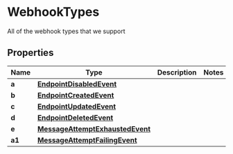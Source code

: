 

# WebhookTypes

All of the webhook types that we support

## Properties

| Name | Type | Description | Notes |
|------------ | ------------- | ------------- | -------------|
|**a** | [**EndpointDisabledEvent**](EndpointDisabledEvent.md) |  |  |
|**b** | [**EndpointCreatedEvent**](EndpointCreatedEvent.md) |  |  |
|**c** | [**EndpointUpdatedEvent**](EndpointUpdatedEvent.md) |  |  |
|**d** | [**EndpointDeletedEvent**](EndpointDeletedEvent.md) |  |  |
|**e** | [**MessageAttemptExhaustedEvent**](MessageAttemptExhaustedEvent.md) |  |  |
|**a1** | [**MessageAttemptFailingEvent**](MessageAttemptFailingEvent.md) |  |  |



